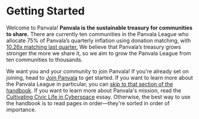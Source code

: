 # Getting Started

Welcome to Panvala! **Panvala is the sustainable treasury for communities to share.** There are currently ten communities in the Panvala League who allocate 75% of Panvala’s quarterly inflation using donation matching, with [10.26x matching last quarter.](https://forum.panvala.com/t/panvala-league-funding-recap-for-batch-eight-september-2020/229) We believe that Panvala’s treasury grows stronger the more we share it, so we aim to grow the Panvala League from ten communities to thousands.

We want you and your community to join Panvala! If you're already set on joining, head to [Join Panvala](join-panvala.md) to get started. If you want to learn more about the Panvala League in particular, you can [skip to that section of the handbook](governance/panvala-league/). If you want to learn more about Panvala's mission, read the [Cultivating Civic Life in Cyberspace](essays/cultivating-civic-life-in-cyberspace.md) essay. Otherwise, the best way to use the handbook is to read pages in order—they're sorted in order of importance.

